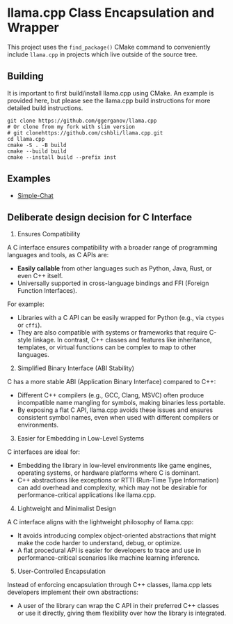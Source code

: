 # llama.cpp Class Encapsulation and Wrapper

This project uses the `find_package()` CMake command to conveniently include `llama.cpp` in projects which live outside of the source tree.

## Building

It is important to first build/install llama.cpp using CMake. An example is provided here, but please see the llama.cpp build instructions for more detailed build instructions.

```
git clone https://github.com/ggerganov/llama.cpp
# Or clone from my fork with slim version
# git clonehttps://github.com/cshbli/llama.cpp.git
cd llama.cpp
cmake -S . -B build
cmake --build build
cmake --install build --prefix inst
```

## Examples

- [Simple-Chat](examples/simple-chat/README.md)

## Deliberate design decision for C Interface
1. Ensures Compatibility

A C interface ensures compatibility with a broader range of programming languages and tools, as C APIs are:

- <b>Easily callable</b> from other languages such as Python, Java, Rust, or even C++ itself.
- Universally supported in cross-language bindings and FFI (Foreign Function Interfaces).

For example:

- Libraries with a C API can be easily wrapped for Python (e.g., via `ctypes` or `cffi`).
- They are also compatible with systems or frameworks that require C-style linkage.
In contrast, C++ classes and features like inheritance, templates, or virtual functions can be complex to map to other languages.

2. Simplified Binary Interface (ABI Stability)

C has a more stable ABI (Application Binary Interface) compared to C++:

- Different C++ compilers (e.g., GCC, Clang, MSVC) often produce incompatible name mangling for symbols, making binaries less portable.
- By exposing a flat C API, llama.cpp avoids these issues and ensures consistent symbol names, even when used with different compilers or environments.

3. Easier for Embedding in Low-Level Systems

C interfaces are ideal for:

- Embedding the library in low-level environments like game engines, operating systems, or hardware platforms where C is dominant.
- C++ abstractions like exceptions or RTTI (Run-Time Type Information) can add overhead and complexity, which may not be desirable for performance-critical applications like llama.cpp.

4. Lightweight and Minimalist Design

A C interface aligns with the lightweight philosophy of llama.cpp:

- It avoids introducing complex object-oriented abstractions that might make the code harder to understand, debug, or optimize.
- A flat procedural API is easier for developers to trace and use in performance-critical scenarios like machine learning inference.

5. User-Controlled Encapsulation

Instead of enforcing encapsulation through C++ classes, llama.cpp lets developers implement their own abstractions:

- A user of the library can wrap the C API in their preferred C++ classes or use it directly, giving them flexibility over how the library is integrated.